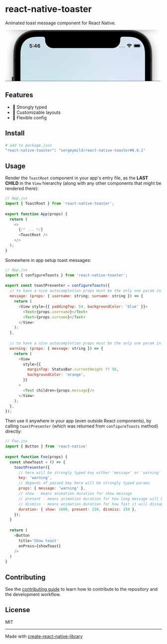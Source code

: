 # react-native-toaster

Animated toast message component for React Native.

![toast gif](./docs/toast.gif)

## Features

- 🚀 Strongly typed
- 🎨 Customizable layouts
- 🔧 Flexible config

## Install

```sh
# add to package.json
"react-native-toaster": "sergeymild/react-native-toaster#0.0.1"
```

## Usage

Render the `ToastRoot` component in your app's entry file, as the **LAST CHILD** in the `View` hierarchy (along with any other components that might be rendered there):

```js
// App.jsx
import { ToastRoot } from 'react-native-toaster';

export function App(props) {
  return (
    <>
      {/* ... */}
      <ToastRoot />
    </>
  );
}
```

Somewhere in app setup toast messages:
```js
// App.jsx
import { configureToasts } from 'react-native-toaster';

export const toastPresenter = configureToasts({
  // to have a nice autocompletion props must be the only one param in function 
  message: (props: { username: string; surname: string }) => {
    return (
      <View style={{ paddingTop: 54, backgroundColor: 'blue' }}>
        <Text>{props.username}</Text>
        <Text>{props.surname}</Text>
      </View>
    );
  },
  
  // to have a nice autocompletion props must be the only one param in function
  warning: (props: { message: string }) => {
    return (
      <View
        style={{
          marginTop: StatusBar.currentHeight ?? 56,
          backgroundColor: 'orange',
        }}
      >
        <Text children={props.message}/>
      </View>
    );
  },
});
```

Then use it anywhere in your app (even outside React components), by calling `toastPresenter` (which was returned from `configureToasts` method) directly:
```js
// Foo.jsx
import { Button } from 'react-native'

export function Foo(props) {
  const showToast = () => {
    toastPresenter({
      // here will be strongly typed key either 'message' or 'warning'
      key: 'warning',
      // depends of passed key here will be strongly typed params
      props: { message: 'warning' },
      // show - means animation duration for show message
      // present - means animation duration for how long message will be displayed on screen
      // dismiss - means animation duration for how fast it will dissapear
      duration: { show: 1000, present: 250, dismiss: 250 },
    });
  }

  return (
    <Button
      title='Show toast'
      onPress={showToast}
    />
  )
}
```

## Contributing

See the [contributing guide](CONTRIBUTING.md) to learn how to contribute to the repository and the development workflow.

## License

MIT

---

Made with [create-react-native-library](https://github.com/callstack/react-native-builder-bob)
